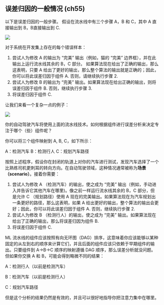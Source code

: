 ## 误差归因的一般情况 (ch55)


以下是误差归因的一般步骤。 假设在流水线中有三个步骤 A，B 和 C，其中 A 直接输出到 B，B直接输出到 C.

![](ch55_01.png)

对于系统在开发集上存在的每个错误样本：

1. 尝试人为修改 A 的输出为 “完美” 输出（例如，猫的 “完美” 边界框），并在此输出上运行流水线其余的 B，C 部分。 如果算法现在给出了正确的输出，那么这表明，只要 A 给出了更好的输出，那么整个算法的输出就是正确的；因此，你可以将此误差归因于组件 A. 否则，请继续执行步骤 2.
2. 尝试人为修改 B 的输出为 “完美” 输出。如果算法现在给出正确的输出，则将误差归因于组件 B. 否则，继续执行步骤 3.
3. 将误差归因于组件 C.

让我们来看一个复杂一点的例子：

![](ch48_03.png)

你的自动驾驶汽车将使用上面的流水线技术。如何根据组件进行误差分析来决定专注于哪个（些）组件呢？

你可以将三个组件映射到 A, B, C，如下所示：

A：检测汽车
B：检测行人
C：规划汽车路径

按照上述程序，假设你在封闭的轨道上对你的汽车进行测试，发现汽车选择了一个比熟练司机更刺耳的转向方向。在自动驾驶领域，这种情况通常被称为**场景（scenario）**。接着你需要：

1. 尝试人为修改 A （检测汽车）的输出，使之成为 “完美” 输出（例如，手动进入并告诉它其他汽车在哪里)。像之前一样运行流水线其余的 B，C 部分，但是允许 C （规划路径）使用 A 现在的完美输出。如果算法现在为汽车规划出一条更好的路径，那么这表明，如果 A 给出更好的输出，整个算法的输出会更好；因此，你可以将此误差归因于组件 A. 否则，继续执行步骤 2.
2. 尝试人为修改 B （检测行人）的输出，使之成为 “完美” 输出。如果算法现在给出了正确的输出，那么将误差归因为组件 B.
3. 将误差归因于组件 C.

ML 流水线的组件应该按照有向无环图（DAG）排序，这意味着你应该能够以某种固定的从左到右的顺序来计算它们，并且后面的组件应该只依赖于早期组件的输出。只要组件到 A->B->C 顺序的映射遵循 DAG 顺序，那么误差分析就没问题。但如果你交换 A 和 B，可能会得到略微不同的结果：

A：检测行人（以前是检测汽车）

B：检测汽车（以前是检测行人）

C：规划汽车路径

但是这个分析的结果仍然是有效的，并且可以很好地指导你把注意力集中在哪里。
